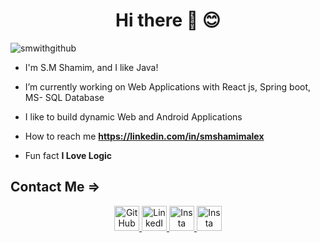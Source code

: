 <h1 align="center">Hi there 👋 😊</h1>

<p align="left"> <img src="https://komarev.com/ghpvc/?username=smwithgithub&label=Profile%20views&color=0e75b6&style=flat" alt="smwithgithub" /> </p>

- I'm S.M Shamim, and I like Java!

- I’m currently working on Web Applications with React js, Spring boot, MS- SQL Database

- I like to build dynamic Web and Android Applications

- How to reach me **https://linkedin.com/in/smshamimalex**

- Fun fact **I Love Logic**

## Contact Me =>

<!-- HTML for a centered image with specific dimensions -->
<div align="center">
    <a href="https://github.com/smwithgithub">
        <img src="https://github.com/smwithgithub/SpringBoot-API-CRUD/assets/126904136/03f9c8f7-173c-402b-a502-206179dd42a5" alt="GitHub" width="40" height="40">
    </a>
    <a href="https://www.linkedin.com/in/ami-smshamim">
        <img src="https://github.com/smwithgithub/SpringBoot-API-CRUD/assets/126904136/51d06704-dc14-4fac-bedb-2fd736e09574" alt="LinkedIn" width="40" height="40">
    </a>
    <a href="#">
        <img src="https://github.com/smwithgithub/SpringBoot-API-CRUD/assets/126904136/401e6e4c-7e6f-4de0-b55e-1d4cc0a23ed5" alt="Insta" width="40" height="40">
    </a>
    <a href="#">
        <img src="https://github.com/smwithgithub/SpringBoot-API-CRUD/assets/126904136/bf4f6cf5-40b0-479f-a635-7cbf72bc2797" alt="Insta" width="40" height="40">
    </a>
</div>
